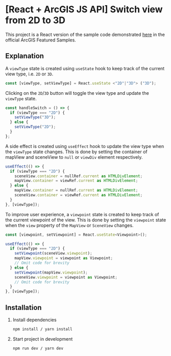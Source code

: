 # [React + ArcGIS JS API] Switch view from 2D to 3D

This project is a React version of the sample code demonstrated [here](https://developers.arcgis.com/javascript/latest/sample-code/views-switch-2d-3d/) in the official ArcGIS Featured Samples.

## Explanation

A `viewType` state is created using `useState` hook to keep track of the current view type, i.e. `2D` or `3D`.

```js
const [viewType, setViewType] = React.useState <"2D"|"3D"> ("3D");
```

Clicking on the `2D`/`3D` button will toggle the view type and update the `viewType` state.

```js
const handleSwitch = () => {
  if (viewType === "2D") {
    setViewType("3D");
  } else {
    setViewType("2D");
  }
};
```

A side effect is created using `useEffect` hook to update the view type when the `viewType` state changes. This is done by setting the container of mapView and sceneView to `null` or `viewDiv` element respectively.

```js
useEffect(() => {
  if (viewType === "2D") {
    sceneView.container = nullRef.current as HTMLDivElement;
    mapView.container = viewRef.current as HTMLDivElement;
  } else {
    mapView.container = nullRef.current as HTMLDivElement;
    sceneView.container = viewRef.current as HTMLDivElement;
  }
}, [viewType]);
```

To improve user experience, a `viewpoint` state is created to keep track of the current viewpoint of the view. This is done by setting the `viewpoint` state when the `view` property of the `MapView` or `SceneView` changes.

```js
const [viewpoint, setViewpoint] = React.useState<Viewpoint>();

useEffect(() => {
  if (viewType === "2D") {
    setViewpoint(sceneView.viewpoint);
    mapView.viewpoint = viewpoint as Viewpoint;
    // Omit code for brevity
  } else {
    setViewpoint(mapView.viewpoint);
    sceneView.viewpoint = viewpoint as Viewpoint;
    // Omit code for brevity
  }
}, [viewType]);
```

## Installation

1. Install dependencies

   ```bash
   npm install / yarn install
   ```

2. Start project in development

   ```bash
   npm run dev / yarn dev
   ```
